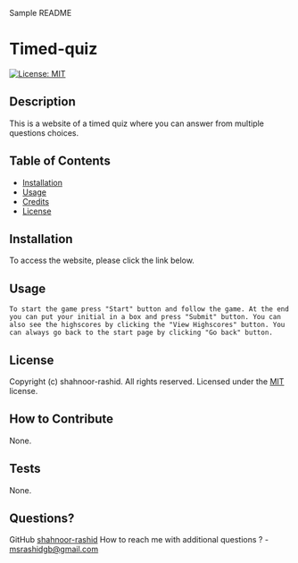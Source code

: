 Sample README
  # Timed-quiz  
  [![License: MIT](https://img.shields.io/badge/License-MIT-blue.svg)](https://opensource.org/licenses/MIT) 

  ## Description
  This is a website of a timed quiz where you can answer from multiple questions choices.

  ## Table of Contents
  - [Installation](#installation)
  - [Usage](#usage)
  - [Credits](#credits)
  - [License](#license)

  ## Installation
  To access the website, please click the link below.
  
  ## Usage
  
    To start the game press "Start" button and follow the game. At the end you can put your initial in a box and press "Submit" button. You can also see the highscores by clicking the "View Highscores" button. You can always go back to the start page by clicking "Go back" button.
  
  
  ## License
  Copyright (c) shahnoor-rashid. All rights reserved.
  Licensed under the [MIT](https://opensource.org/licenses/MIT) license. 
  
  ## How to Contribute
  None.

  ## Tests  
  None.

  ## Questions?
  GitHub [shahnoor-rashid](https://github.com/shahnoor-rashid)
  How to reach me with additional questions ? - [msrashidgb@gmail.com](mailto://msrashidgb@gmail.com)
